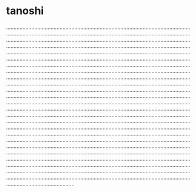 # tanoshi

..........................................................................................................................................................................................................................................................................................................................................................................................................................................................................................................................................................................................................................................................................................................................................................................................................................................................................................................................................................................................................................................................................................................................................................................................................................................................................................................................................................................................................................................................................................................................................................................................................................................................................................................................................................................................................................................................................................................................................................................................................................................................................................................................................................................................................................................................................................................................................................................................................................................................................................................................................................................................................................................................................................................................................................................................................................................................................................................................................................................................................................................................................................................................................................................................................................................................................